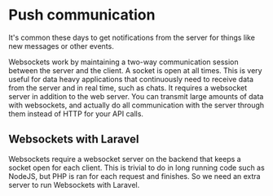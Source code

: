 # Push communication

It's common these days to get notifications from the server for things like new messages or other events.

Websockets work by maintaining a two-way communication session between the server and the client. A socket is open at all times. This is very useful for data heavy applications that continuously need to receive data from the server and in real time, such as chats. It requires a websocket server in addition to the web server. You can transmit large amounts of data with websockets, and actually do all communication with the server through them instead of HTTP for your API calls.

## Websockets with Laravel

Websockets require a websocket server on the backend that keeps a socket open for each client. This is trivial to do in long running code such as NodeJS, but PHP is ran for each request and finishes. So we need an extra server to run Websockets with Laravel.

